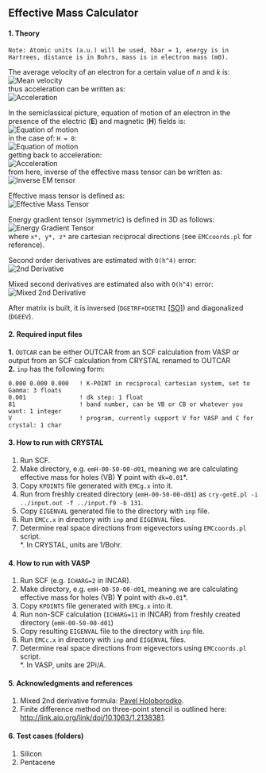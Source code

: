 ## Effective Mass Calculator

#### 1. Theory

```
Note: Atomic units (a.u.) will be used, hbar = 1, energy is in Hartrees, distance is in Bohrs, mass is in electron mass (m0).
```

The average velocity of an electron for a certain value of *n* and *k* is:  
![Mean velocity](https://raw.github.com/alexandr-fonari/emc/master/pics/p_v.png)  
thus acceleration can be written as:  
![Acceleration](https://raw.github.com/alexandr-fonari/emc/master/pics/p_a.png)

In the semiclassical picture, equation of motion of an electron in the presence of the electric (**E**) and magnetic (**H**) fields is:  
![Equation of motion](https://raw.github.com/alexandr-fonari/emc/master/pics/p_e_m.png)  
in the case of: ```H = 0```:  
![Equation of motion](https://raw.github.com/alexandr-fonari/emc/master/pics/p_f.png)  
getting back to acceleration:  
![Acceleration](https://raw.github.com/alexandr-fonari/emc/master/pics/p_a2.png)  
from here, inverse of the effective mass tensor can be written as:  
![Inverse EM tensor](https://raw.github.com/alexandr-fonari/emc/master/pics/p_1o_m.png)  

Effective mass tensor is defined as:  
![Effective Mass Tensor](https://raw.github.com/alexandr-fonari/emc/master/pics/p_ms.gif)

Energy gradient tensor (symmetric) is defined in 3D as follows:  
![Energy Gradient Tensor](https://raw.github.com/alexandr-fonari/emc/master/pics/p_et.png)  
where ```x*, y*, z*``` are cartesian reciprocal directions (see ```EMCcoords.pl``` for reference).

Second order derivatives are estimated with ```O(h^4)``` error:  
![2nd Derivative](https://raw.github.com/alexandr-fonari/emc/master/pics/p_2ndd.png)

Mixed second derivatives are estimated also with ```O(h^4)``` error:  
![Mixed 2nd Derivative](http://www.holoborodko.com/pavel/wp-content/ql-cache/quicklatex.com-ead43440eddb0f8db2cc36a1df79c547_l3.svg)

After matrix is built, it is inversed (```DGETRF+DGETRI``` [[SO]](http://stackoverflow.com/questions/3519959/computing-the-inverse-of-a-matrix-using-lapack-in-c)) and diagonalized (```DGEEV```).

#### 2. Required input files
**1.** ```OUTCAR``` can be either OUTCAR from an SCF calculation from VASP or output from an SCF calculation from CRYSTAL renamed to OUTCAR  
**2.** ```inp``` has the following form:  
```
0.000 0.000 0.000   ! K-POINT in reciprocal cartesian system, set to Gamma: 3 floats
0.001               ! dk step: 1 float
81                  ! band number, can be VB or CB or whatever you want: 1 integer
V                   ! program, currently support V for VASP and C for crystal: 1 char
```

#### 3. How to run with CRYSTAL
1. Run SCF.
1. Make directory, e.g. ```emH-00-50-00-d01```, meaning we are calculating effective mass for holes (VB) **Y** point with ```dk=0.01```*.
1. Copy ```KPOINTS``` file generated with ```EMCg.x``` into it.
1. Run from freshly created directory (```emH-00-50-00-d01```) as ```cry-getE.pl -i ../input.out -f ../input.f9 -b 131```.
1. Copy ```EIGENVAL``` generated file to the directory with ```inp``` file.
1. Run ```EMCc.x``` in directory with ```inp``` and ```EIGENVAL``` files.
1. Determine real space directions from eigevectors using ```EMCcoords.pl``` script.  
*. In CRYSTAL, units are 1/Bohr.

#### 4. How to run with VASP
1. Run SCF (e.g. ```ICHARG=2``` in INCAR).
1. Make directory, e.g. ```emH-00-50-00-d01```, meaning we are calculating effective mass for holes (VB) **Y** point with ```dk=0.01```*.
1. Copy ```KPOINTS``` file generated with ```EMCg.x``` into it.
1. Run non-SCF calculation (```ICHARG=11``` in INCAR) from freshly created directory (```emH-00-50-00-d01```)
1. Copy resulting ```EIGENVAL``` file to the directory with ```inp``` file.
1. Run ```EMCc.x``` in directory with ```inp``` and ```EIGENVAL``` files.
1. Determine real space directions from eigevectors using ```EMCcoords.pl``` script.  
*. In VASP, units are 2Pi/A.

#### 5. Acknowledgments and references
1. Mixed 2nd derivative formula: [Pavel Holoborodko](http://www.holoborodko.com/pavel/numerical-methods/numerical-derivative/central-differences/).
1. Finite difference method on three-point stencil is outlined here: http://link.aip.org/link/doi/10.1063/1.2138381.

#### 6. Test cases (folders)
1. Silicon
1. Pentacene